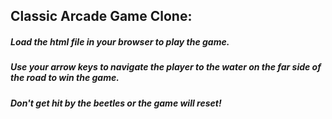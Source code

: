 ## Classic Arcade Game Clone:

##### Load the html file in your browser to play the game.

##### Use your arrow keys to navigate the player to the water on the far side of the road to win the game.

##### Don't get hit by the beetles or the game will reset!
